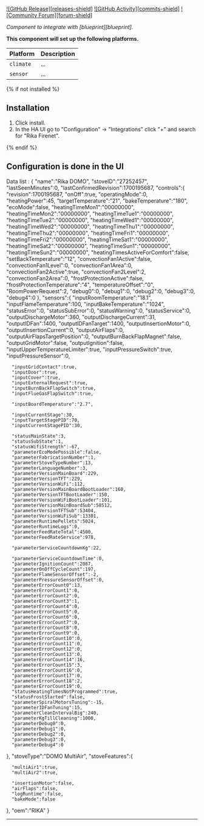[![GitHub Release][releases-shield]][releases]
[![GitHub Activity][commits-shield]][commits]
[![Community Forum][forum-shield]][forum]

_Component to integrate with [blueprint][blueprint]._

**This component will set up the following platforms.**

Platform | Description
-- | --
`climate` | ...
`sensor` | ...

{% if not installed %}
## Installation

1. Click install.
1. In the HA UI go to "Configuration" -> "Integrations" click "+" and search for "Rika Firenet".

{% endif %}

## Configuration is done in the UI

Data list : 
{
   "name":"Rika DOMO",
   "stoveID":"27252457",
   "lastSeenMinutes":0,
   "lastConfirmedRevision":1700195687,
   "controls":{
      "revision":1700195687,
      "onOff":true,
      "operatingMode":0,
      "heatingPower":45,
      "targetTemperature":"21",
      "bakeTemperature":"180",
      "ecoMode":false,
      "heatingTimeMon1":"00000000",
      "heatingTimeMon2":"00000000",
      "heatingTimeTue1":"00000000",
      "heatingTimeTue2":"00000000",
      "heatingTimeWed1":"00000000",
      "heatingTimeWed2":"00000000",
      "heatingTimeThu1":"00000000",
      "heatingTimeThu2":"00000000",
      "heatingTimeFri1":"00000000",
      "heatingTimeFri2":"00000000",
      "heatingTimeSat1":"00000000",
      "heatingTimeSat2":"00000000",
      "heatingTimeSun1":"00000000",
      "heatingTimeSun2":"00000000",
      "heatingTimesActiveForComfort":false,
      "setBackTemperature":"12",
      "convectionFan1Active":false,
      "convectionFan1Level":0,
      "convectionFan1Area":0,
      "convectionFan2Active":true,
      "convectionFan2Level":2,
      "convectionFan2Area":0,
      "frostProtectionActive":false,
      "frostProtectionTemperature":"4",
      "temperatureOffset":"0",
      "RoomPowerRequest":2,
      "debug0":0,
      "debug1":0,
      "debug2":0,
      "debug3":0,
      "debug4":0
   },
   "sensors":{
      "inputRoomTemperature":"18.1",
      "inputFlameTemperature":100,
      "inputBakeTemperature":"1024",
      "statusError":0,
      "statusSubError":0,
      "statusWarning":0,
      "statusService":0,
      "outputDischargeMotor":360,
      "outputDischargeCurrent":31,
      "outputIDFan":1400,
      "outputIDFanTarget":1400,
      "outputInsertionMotor":0,
      "outputInsertionCurrent":0,
      "outputAirFlaps":0,
      "outputAirFlapsTargetPosition":0,
      "outputBurnBackFlapMagnet":false,
      "outputGridMotor":false,
      "outputIgnition":false,
      "inputUpperTemperatureLimiter":true,
      "inputPressureSwitch":true,
      "inputPressureSensor":0,

      "inputGridContact":true,
      "inputDoor":true,
      "inputCover":true,
      "inputExternalRequest":true,
      "inputBurnBackFlapSwitch":true,
      "inputFlueGasFlapSwitch":true,

      "inputBoardTemperature":"2.7",

      "inputCurrentStage":30,
      "inputTargetStagePID":70,
      "inputCurrentStagePID":30,

      "statusMainState":3,
      "statusSubState":1,
      "statusWifiStrength":-67,
      "parameterEcoModePossible":false,
      "parameterFabricationNumber":1,
      "parameterStoveTypeNumber":13,
      "parameterLanguageNumber":3,
      "parameterVersionMainBoard":229,
      "parameterVersionTFT":229,
      "parameterVersionWiFi":112,
      "parameterVersionMainBoardBootLoader":160,
      "parameterVersionTFTBootLoader":150,
      "parameterVersionWiFiBootLoader":101,
      "parameterVersionMainBoardSub":58512,
      "parameterVersionTFTSub":53404,
      "parameterVersionWiFiSub":13301,
      "parameterRuntimePellets":5024,
      "parameterRuntimeLogs":0,
      "parameterFeedRateTotal":4500,
      "parameterFeedRateService":978,

      "parameterServiceCountdownKg":22,

      "parameterServiceCountdownTime":0,
      "parameterIgnitionCount":2087,
      "parameterOnOffCycleCount":197,
      "parameterFlameSensorOffset":-2,
      "parameterPressureSensorOffset":0,
      "parameterErrorCount0":13,
      "parameterErrorCount1":0,
      "parameterErrorCount2":0,
      "parameterErrorCount3":1,
      "parameterErrorCount4":0,
      "parameterErrorCount5":0,
      "parameterErrorCount6":0,
      "parameterErrorCount7":0,
      "parameterErrorCount8":0,
      "parameterErrorCount9":0,
      "parameterErrorCount10":0,
      "parameterErrorCount11":0,
      "parameterErrorCount12":0,
      "parameterErrorCount13":0,
      "parameterErrorCount14":16,
      "parameterErrorCount15":3,
      "parameterErrorCount16":0,
      "parameterErrorCount17":0,
      "parameterErrorCount18":2,
      "parameterErrorCount19":0,
      "statusHeatingTimesNotProgrammed":true,
      "statusFrostStarted":false,
      "parameterSpiralMotorsTuning":-15,
      "parameterIDFanTuning":15,
      "parameterCleanIntervalBig":240,
      "parameterKgTillCleaning":1000,
      "parameterDebug0":0,
      "parameterDebug1":0,
      "parameterDebug2":0,
      "parameterDebug3":0,
      "parameterDebug4":0
   },
   "stoveType":"DOMO MultiAir",
   "stoveFeatures":{

      "multiAir1":true,
      "multiAir2":true,

      "insertionMotor":false,
      "airFlaps":false,
      "logRuntime":false,
      "bakeMode":false
   },
   "oem":"RIKA"
}
<!---->
***

[rika_firenet]: https://github.com/antibill51/rika-firenet-custom-component
[commits]: https://github.com/antibill51/rika-firenet-custom-component/commits/main
[forum]: https://community.home-assistant.io/
[releases]: https://github.com/antibill51/rika-firenet-custom-component/releases
